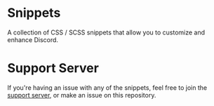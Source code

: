 # Snippets
A collection of CSS / SCSS snippets that allow you to customize and enhance Discord.

# Support Server
If you're having an issue with any of the snippets, feel free to join the [support server](https://discord.gg/vYdXbEzqDs), or make an issue on this repository.